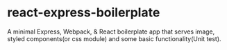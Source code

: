 # react-express-boilerplate
A minimal Express, Webpack, &amp; React boilerplate app that serves image, styled components(or css module)  and some basic functionality(Unit test).
